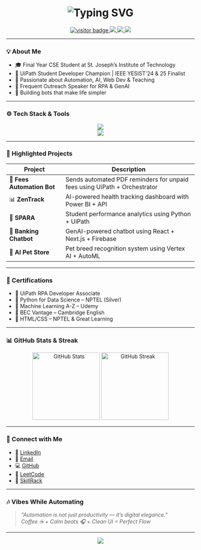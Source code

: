 <h1 align="center">
  <img src="https://readme-typing-svg.herokuapp.com?font=Fira+Code&size=30&pause=1000&center=true&vCenter=true&multiline=true&width=800&height=120&lines=Hey+there!+👋+I'm+Pugalesan+I;aka+RPA+Developer+%7C+AI+Explorer+%7C+Tech+Mentor+🚀🤖" alt="Typing SVG" />
</h1>

<p align="center">
  <a href="https://github.com/pugalesan-pugal">
    <img src="https://komarev.com/ghpvc/?username=pugalesan-pugal&label=Visitors&color=0e75b6&style=flat" alt="visitor badge"/>
  </a>
  <a href="https://leetcode.com/u/PUGALESAN/">
    <img src="https://img.shields.io/badge/LeetCode-orange?style=flat&logo=leetcode&logoColor=white"/>
  </a>
  <a href="mailto:pugalesan2004@gmail.com">
    <img src="https://img.shields.io/badge/Email-D14836?style=flat&logo=gmail&logoColor=white"/>
  </a>
  <a href="https://www.linkedin.com/in/pugalesan-i/">
    <img src="https://img.shields.io/badge/LinkedIn-blue?style=flat&logo=linkedin"/>
  </a>
</p>

---

### 💡 About Me

- 🎓 Final Year CSE Student at St. Joseph’s Institute of Technology  
- 🏅 UiPath Student Developer Champion | IEEE YESIST'24 & 25 Finalist  
- 🔁 Passionate about Automation, AI, Web Dev & Teaching  
- 🎤 Frequent Outreach Speaker for RPA & GenAI  
- 🧠 Building bots that make life simpler  

---

### ⚙️ Tech Stack & Tools

<p align="center">
  <img src="https://skillicons.dev/icons?i=python,html,css,react,nextjs,figma,photoshop,vscode" />
  <br/>
  <img src="https://skillicons.dev/icons?i=uipath,firebase,mongodb,git,github,vercel,linux,ai" />
</p>

---

### 📌 Highlighted Projects

| Project | Description |
|--------|-------------|
| 🧾 **Fees Automation Bot** | Sends automated PDF reminders for unpaid fees using UiPath + Orchestrator |
| 📊 **ZenTrack** | AI-powered health tracking dashboard with Power BI + API |
| 🧠 **SPARA** | Student performance analytics using Python + UiPath |
| 💬 **Banking Chatbot** | GenAI-powered chatbot using React + Next.js + Firebase |
| 🐶 **AI Pet Store** | Pet breed recognition system using Vertex AI + AutoML |

---

### 📜 Certifications

- 🧠 UiPath RPA Developer Associate  
- 🎯 Python for Data Science – NPTEL (Silver)  
- 🚀 Machine Learning A-Z – Udemy  
- 💬 BEC Vantage – Cambridge English  
- 📘 HTML/CSS – NPTEL & Great Learning  

---

### 📊 GitHub Stats & Streak

<p align="center">
  <img src="https://github-readme-stats.vercel.app/api?username=pugalesan-pugal&show_icons=true&theme=react" alt="GitHub Stats" height="180"/>
  <img src="https://github-readme-streak-stats.herokuapp.com/?user=pugalesan-pugal&theme=react" alt="GitHub Streak" height="180"/>
</p>

---

### 🔗 Connect with Me

- 💼 [LinkedIn](https://www.linkedin.com/in/pugalesan-i/)  
- 💌 [Email](mailto:pugalesan2004@gmail.com)  
- 💻 [GitHub](https://github.com/pugalesan-pugal)  
- 🔢 [LeetCode](https://leetcode.com/u/PUGALESAN/)  
- 📘 [SkillRack](http://www.skillrack.com/profile/407236/Pugalesan-I)

---

### 🎶 Vibes While Automating

> *"Automation is not just productivity — it’s digital elegance."*  
> *Coffee ☕ + Calm beats 🎧 + Clean UI = Perfect Flow*

---

<p align="center">
  <img src="https://readme-typing-svg.demolab.com/?lines=Thanks+for+visiting+my+profile!;Let's+build+something+amazing+together!&font=Fira+Code&center=true&width=500&height=40&pause=1000">
</p>

